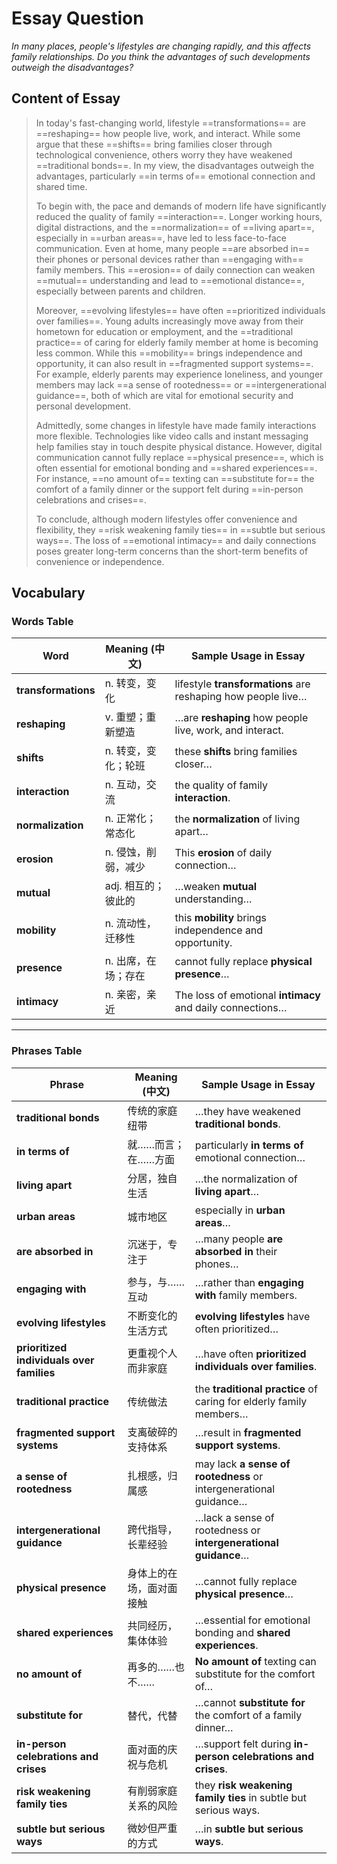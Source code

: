 #  Essay Question

*In many places, people's lifestyles are changing rapidly, and this affects family relationships. Do you think the advantages of such developments outweigh the disadvantages?*

## Content of Essay

> In today's fast-changing world, lifestyle ==transformations== are ==reshaping== how people live, work, and interact. While some argue that these ==shifts== bring families closer through technological convenience, others worry they have weakened ==traditional bonds==. In my view, the disadvantages outweigh the advantages, particularly ==in terms of== emotional connection and shared time.
>
> To begin with, the pace and demands of modern life have significantly reduced the quality of family ==interaction==. Longer working hours, digital distractions, and the ==normalization== of ==living apart==, especially in ==urban areas==, have led to less face-to-face communication. Even at home, many people ==are absorbed in== their phones or personal devices rather than ==engaging with== family members. This ==erosion== of daily connection can weaken ==mutual== understanding and lead to ==emotional distance==, especially between parents and children.
>
> Moreover, ==evolving lifestyles== have often ==prioritized individuals over families==. Young adults increasingly move away from their hometown for education or employment, and the ==traditional practice== of caring for elderly family member at home is becoming less common. While this ==mobility== brings independence and opportunity, it can also result in ==fragmented support systems==. For example, elderly parents may experience loneliness, and younger members may lack ==a sense of rootedness== or ==intergenerational guidance==, both of which are vital for emotional security and personal development.
>
> Admittedly, some changes in lifestyle have made family interactions more flexible. Technologies like video calls and instant messaging help families stay in touch despite physical distance. However, digital communication cannot fully replace ==physical presence==, which is often essential for emotional bonding and ==shared experiences==. For instance, ==no amount of== texting can ==substitute for== the comfort of a family dinner or the support felt during ==in-person celebrations and crises==.
>
> To conclude, although modern lifestyles offer convenience and flexibility, they ==risk weakening family ties== in ==subtle but serious ways==. The loss of ==emotional intimacy== and daily connections poses greater long-term concerns than the short-term benefits of convenience or independence.

## Vocabulary

### Words Table

| Word                | Meaning (中文)      | Sample Usage in Essay                                        |
| ------------------- | ------------------- | ------------------------------------------------------------ |
| **transformations** | n. 转变，变化       | lifestyle **transformations** are reshaping how people live… |
| **reshaping**       | v. 重塑；重新塑造   | …are **reshaping** how people live, work, and interact.      |
| **shifts**          | n. 转变，变化；轮班 | these **shifts** bring families closer…                      |
| **interaction**     | n. 互动，交流       | the quality of family **interaction**.                       |
| **normalization**   | n. 正常化；常态化   | the **normalization** of living apart…                       |
| **erosion**         | n. 侵蚀，削弱，减少 | This **erosion** of daily connection…                        |
| **mutual**          | adj. 相互的；彼此的 | …weaken **mutual** understanding…                            |
| **mobility**        | n. 流动性，迁移性   | this **mobility** brings independence and opportunity.       |
| **presence**        | n. 出席，在场；存在 | cannot fully replace **physical presence**…                  |
| **intimacy**        | n. 亲密，亲近       | The loss of emotional **intimacy** and daily connections…    |

---

### Phrases Table

| Phrase                                    | Meaning (中文)           | Sample Usage in Essay                                        |
| ----------------------------------------- | ------------------------ | ------------------------------------------------------------ |
| **traditional bonds**                     | 传统的家庭纽带           | …they have weakened **traditional bonds**.                   |
| **in terms of**                           | 就……而言；在……方面       | particularly **in terms of** emotional connection…           |
| **living apart**                          | 分居，独自生活           | …the normalization of **living apart**…                      |
| **urban areas**                           | 城市地区                 | especially in **urban areas**…                               |
| **are absorbed in**                       | 沉迷于，专注于           | …many people **are absorbed in** their phones…               |
| **engaging with**                         | 参与，与……互动           | …rather than **engaging with** family members.               |
| **evolving lifestyles**                   | 不断变化的生活方式       | **evolving lifestyles** have often prioritized…              |
| **prioritized individuals over families** | 更重视个人而非家庭       | …have often **prioritized individuals over families**.       |
| **traditional practice**                  | 传统做法                 | the **traditional practice** of caring for elderly family members… |
| **fragmented support systems**            | 支离破碎的支持体系       | …result in **fragmented support systems**.                   |
| **a sense of rootedness**                 | 扎根感，归属感           | may lack **a sense of rootedness** or intergenerational guidance… |
| **intergenerational guidance**            | 跨代指导，长辈经验       | …lack a sense of rootedness or **intergenerational guidance**… |
| **physical presence**                     | 身体上的在场，面对面接触 | …cannot fully replace **physical presence**…                 |
| **shared experiences**                    | 共同经历，集体体验       | …essential for emotional bonding and **shared experiences**. |
| **no amount of**                          | 再多的……也不……           | **No amount of** texting can substitute for the comfort of…  |
| **substitute for**                        | 替代，代替               | …cannot **substitute for** the comfort of a family dinner…   |
| **in-person celebrations and crises**     | 面对面的庆祝与危机       | …support felt during **in-person celebrations and crises**.  |
| **risk weakening family ties**            | 有削弱家庭关系的风险     | they **risk weakening family ties** in subtle but serious ways. |
| **subtle but serious ways**               | 微妙但严重的方式         | …in **subtle but serious ways**.                             |
